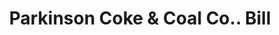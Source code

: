 ---
doi: 10.7916/D8JM3NR2
date_other: '1917'
date_other_textual: '1917'
form: printed ephemera
genre:
- Invoices
name:
- Parkinson Coke & Coal Co.
object_in_context_url: https://biggert.cul.columbia.edu/items/view/ave_biggert_00862
subject_hierarchical_geographic:
- New York, New York, United States
subject_name:
- Parkinson Coke & Coal Co.
title: Parkinson Coke & Coal Co.. Bill
sort_title: Parkinson Coke & Coal Co.. Bill
call_number: ave_biggert_00862
coordinates:
- 40.69277777777778,-73.99027777777778
pid: ave_biggert_00862
identifiers: ave_biggert_00862
thumbnail: https://derivativo-2.library.columbia.edu/iiif/2/ldpd:345723/full/!256,256/0/native.jpg
permalink: "/items/ave_biggert_00862/"
layout: iiif-image-page
---